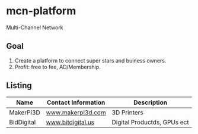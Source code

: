 # mcn-platform
Multi-Channel Network

## Goal
1. Create a platform to connect super stars and buiness owners.
2. Profit: free to fee, AD/Membership.

## Listing

| Name | Contact Information | Description |
| --- | --- | --- |
| MakerPi3D | www.makerpi3d.com | 3D Printers |
| BidDigital | www.bitdigital.us | Digital Productds, GPUs ect |
